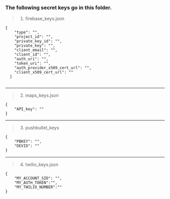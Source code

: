 ### The following secret keys go in this folder.

>1) firebase_keys.json
```
{
    "type": "",
    "project_id": "",
    "private_key_id": "",
    "private_key": "",
    "client_email": "",
    "client_id": "",
    "auth_uri": "",
    "token_uri": "",
    "auth_provider_x509_cert_url": "",
    "client_x509_cert_url": ""
  }
  
```
<hr/>

>2) maps_keys.json
```
{
    "API_key": ""
}
```
<hr/>

>3) pushbullet_keys 
```
{
    "PBKEY": "",
    "DEVID": ""
}
```
<hr/>

>4) twilio_keys.json
```
{
    "MY_ACCOUNT_SID": "",
    "MY_AUTH_TOKEN":"",
    "MY_TWILIO_NUMBER":""
}
```
